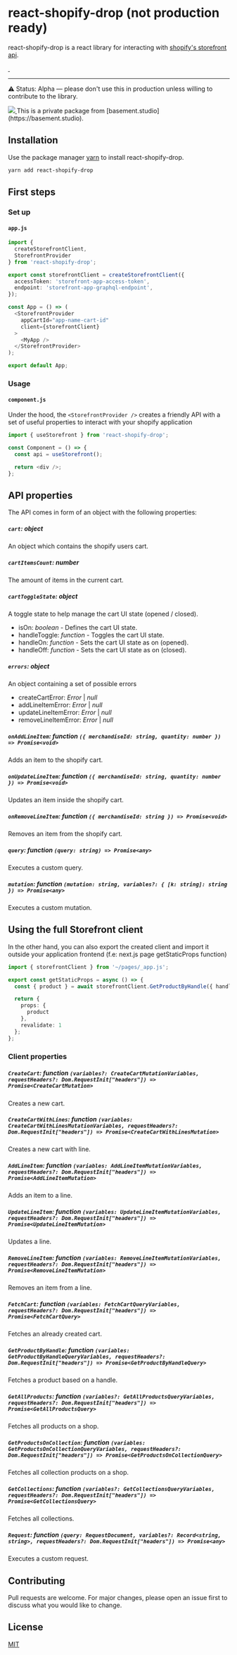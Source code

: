 # react-shopify-drop (not production ready)
react-shopify-drop is a react library for interacting with [shopify's storefront api](https://shopify.dev/api/storefront#top).


<p>
  <a aria-label="NPM version" href="https://www.npmjs.com/package/react-shopify-drop">
    <img alt="" src="https://badge.fury.io/js/react-shopify-drop.svg">
  </a>
  <a aria-label="License" href="https://github.com/basementstudio/react-shopify-drop/blob/master/LICENSE">
    <img alt="" src="https://badgen.net/github/license/basementstudio/react-shopify-drop">
  </a>
</p>

---

⚠️ Status: Alpha — please don't use this in production unless willing to contribute to the library.

<a aria-label="Vercel logo" href="https://basement.studio">
  <img src="https://basement.studio/gh-badge.svg">
</a>
This is a private package from [basement.studio](https://basement.studio).



## Installation

Use the package manager [yarn](https://www.npmjs.com/package/react-shopify-drop) to install react-shopify-drop.

```bash
yarn add react-shopify-drop
```

## First steps

### Set up

#### **`app.js`**

```typescript
import {
  createStorefrontClient,
  StorefrontProvider
} from 'react-shopify-drop';

export const storefrontClient = createStorefrontClient({
  accessToken: 'storefront-app-access-token',
  endpoint: 'storefront-app-graphql-endpoint',
});

const App = () => (
  <StorefrontProvider
    appCartId="app-name-cart-id"
    client={storefrontClient}
  >
    <MyApp />
  </StorefrontProvider>
);

export default App;
```

### Usage

#### **`component.js`**
Under the hood, the `<StorefrontProvider />` creates a friendly API with a set of useful properties to interact with your shopify application

```typescript
import { useStorefront } from 'react-shopify-drop';

const Component = () => {
  const api = useStorefront();

  return <div />;
};
```

## API properties
The API comes in form of an object with the following properties:

##### `cart`: _object_
An object which contains the shopify users cart.

##### `cartItemsCount`: _number_
The amount of items in the current cart.

##### `cartToggleState`: _object_
A toggle state to help manage the cart UI state (opened / closed).
  - isOn: _boolean_ - Defines the cart UI state.
  - handleToggle: _function_ - Toggles the cart UI state. 
  - handleOn: _function_ - Sets the cart UI state as on (opened). 
  - handleOff: _function_ - Sets the cart UI state as on (closed). 

##### `errors`: _object_
An object containing a set of possible errors
  - createCartError: _Error_ | _null_
  - addLineItemError: _Error_ | _null_
  - updateLineItemError: _Error_ | _null_
  - removeLineItemError: _Error_ | _null_

##### `onAddLineItem`: _function_ ``({ merchandiseId: string, quantity: number }) => Promise<void>``
Adds an item to the shopify cart.

##### `onUpdateLineItem`: _function_ ``({ merchandiseId: string, quantity: number }) => Promise<void>``
Updates an item inside the shopify cart.

##### `onRemoveLineItem`: _function_ ``({ merchandiseId: string }) => Promise<void>``
Removes an item from the shopify cart.

##### `query`: _function_ ``(query: string) => Promise<any>``
Executes a custom query.

##### `mutation`: _function_ ``(mutation: string, variables?: { [k: string]: string }) => Promise<any>``
Executes a custom mutation.

## Using the full Storefront client
In the other hand, you can also export the created client and import it outside your application frontend (f.e: next.js page getStaticProps function)

```typescript
import { storefrontClient } from '~/pages/_app.js';

export const getStaticProps = async () => {
  const { product } = await storefrontClient.GetProductByHandle({ handle: 'my-product' });

  return {
    props: {
      product
    },
    revalidate: 1
  };
};
```
### Client properties

##### `CreateCart`: _function_ ``(variables?: CreateCartMutationVariables, requestHeaders?: Dom.RequestInit["headers"]) => Promise<CreateCartMutation>``
Creates a new cart.

##### `CreateCartWithLines`: _function_ ``(variables: CreateCartWithLinesMutationVariables, requestHeaders?: Dom.RequestInit["headers"]) => Promise<CreateCartWithLinesMutation>``
Creates a new cart with line.

##### `AddLineItem`: _function_ ``(variables: AddLineItemMutationVariables, requestHeaders?: Dom.RequestInit["headers"]) => Promise<AddLineItemMutation>``
Adds an item to a line.

##### `UpdateLineItem`: _function_ ``(variables: UpdateLineItemMutationVariables, requestHeaders?: Dom.RequestInit["headers"]) => Promise<UpdateLineItemMutation>``
Updates a line.

##### `RemoveLineItem`: _function_ ``(variables: RemoveLineItemMutationVariables, requestHeaders?: Dom.RequestInit["headers"]) => Promise<RemoveLineItemMutation>``
Removes an item from a line.

##### `FetchCart`: _function_ ``(variables: FetchCartQueryVariables, requestHeaders?: Dom.RequestInit["headers"]) => Promise<FetchCartQuery>``
Fetches an already created cart.

##### `GetProductByHandle`: _function_ ``(variables: GetProductByHandleQueryVariables, requestHeaders?: Dom.RequestInit["headers"]) => Promise<GetProductByHandleQuery>``
Fetches a product based on a handle.

##### `GetAllProducts`: _function_ ``(variables?: GetAllProductsQueryVariables, requestHeaders?: Dom.RequestInit["headers"]) => Promise<GetAllProductsQuery>``
Fetches all products on a shop.

##### `GetProductsOnCollection`: _function_ ``(variables: GetProductsOnCollectionQueryVariables, requestHeaders?: Dom.RequestInit["headers"]) => Promise<GetProductsOnCollectionQuery>``
Fetches all collection products on a shop.

##### `GetCollections`: _function_ ``(variables?: GetCollectionsQueryVariables, requestHeaders?: Dom.RequestInit["headers"]) => Promise<GetCollectionsQuery>``
Fetches all collections.

##### `Request`: _function_ ``(query: RequestDocument, variables?: Record<string, string>, requestHeaders?: Dom.RequestInit["headers"]) => Promise<any>``
Executes a custom request.

## Contributing
Pull requests are welcome. For major changes, please open an issue first to discuss what you would like to change.

## License
[MIT](https://choosealicense.com/licenses/mit/)